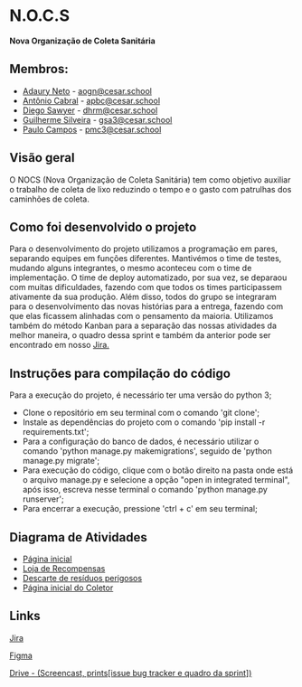 # N.O.C.S
**Nova Organização de Coleta Sanitária**




## Membros:
- <a href="https://github.com/Adaurekt" target="_blank">Adaury Neto</a> - aogn@cesar.school
- <a href="https://github.com/TomCabral" target= " blank">Antônio Cabral</a> - apbc@cesar.school
- <a href="https://github.com/DiegoRodrigues76" target="_blank">Diego Sawyer</a> - dhrm@cesar.school
- <a href="https://github.com/guiga-sa" target="_blank">Guilherme Silveira</a> - gsa3@cesar.school
- <a href="https://github.com/paulo-campos-57" target="_blank">Paulo Campos</a> - pmc3@cesar.school

## Visão geral 

O NOCS (Nova Organização de Coleta Sanitária) tem como objetivo auxiliar o trabalho de coleta de lixo reduzindo o tempo e o gasto com patrulhas dos caminhões de coleta.

## Como foi desenvolvido o projeto
Para o desenvolvimento do projeto utilizamos a programação em pares, separando equipes em funções diferentes. Mantivémos o time de testes, mudando alguns integrantes, o mesmo aconteceu com o time de implementação. O time de deploy automatizado, por sua vez, se deparaou com muitas dificuldades, fazendo com que todos os times participassem ativamente da sua produção. Além disso, todos do grupo se integraram para o desenvolvimento das novas histórias para a entrega, fazendo com que elas ficassem alinhadas com o pensamento da maioria. Utilizamos também do método Kanban para a separação das nossas atividades da melhor maneira, o quadro dessa sprint e também da anterior pode ser encontrado em nosso <a href="https://nocs-fds.atlassian.net/jira/software/projects/NOCS/boards/1" target="_blank">Jira.</a>

## Instruções para compilação do código
Para a execução do projeto, é necessário ter uma versão do python 3;
- Clone o repositório em seu terminal com o comando 'git clone';
- Instale as dependências do projeto com o comando 'pip install -r requirements.txt';
- Para a configuração do banco de dados, é necessário utilizar o comando 'python manage.py makemigrations', seguido de 'python manage.py migrate';
- Para execução do código, clique com o botão direito na pasta onde está o arquivo manage.py e selecione a opção "open in integrated terminal", após isso, escreva nesse terminal o comando 'python manage.py runserver';
- Para encerrar a execução, pressione 'ctrl + c' em seu terminal;

## Diagrama de Atividades

-  <a href="https://github.com/paulo-campos-57/NOCS/assets/91835392/90e22b5e-e677-41bd-9cfa-fed383f4078d" target="_blank">Página inicial</a>
-  <a href="https://user-images.githubusercontent.com/91835392/232209909-d134b4e3-1b76-416d-a222-5f0dc0628e4f.png" target="_blank">Loja de Recompensas</a> 
-  <a href="https://user-images.githubusercontent.com/91835392/232209945-c5dae146-2fca-4abb-9c45-c1f5851cceab.png" target="_blank">Descarte de resíduos perigosos</a> 
-  <a href="https://github.com/paulo-campos-57/NOCS/assets/91835392/dee3c60b-bb22-430a-a37c-615ded7ec8f1" target="_blank">Página inicial do Coletor</a> 

## Links

<a href="https://nocs-fds.atlassian.net/jira/software/projects/NOCS/boards/1" target="_blank">Jira</a>

<a href="https://www.figma.com/proto/BfgSNLyymnLsSaWQHErm5A/PAULO-MONTENEGRO-CAMPOS's-team-library?type=design&node-id=750-73&scaling=scale-down&page-id=0%3A1&starting-point-node-id=750%3A73" target="_blank">Figma</a>

<a href="https://drive.google.com/drive/folders/1UqKjsLksfRtqIwFT7Q_p_ghjf1_EPRqv?usp=share_link">Drive - (Screencast, prints[issue bug tracker e quadro da sprint])</a>

